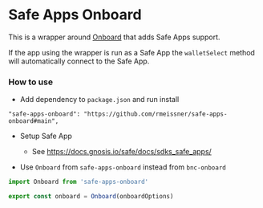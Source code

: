 # Safe Apps Onboard

This is a wrapper around [Onboard](https://github.com/blocknative/onboard) that adds Safe Apps support.

If the app using the wrapper is run as a Safe App the `walletSelect` method will automatically connect to the Safe App.

### How to use

- Add dependency to `package.json` and run install

```
"safe-apps-onboard": "https://github.com/rmeissner/safe-apps-onboard#main",
```

- Setup Safe App
  - See https://docs.gnosis.io/safe/docs/sdks_safe_apps/


- Use `Onboard` from `safe-apps-onboard` instead from `bnc-onboard`

```js
import Onboard from 'safe-apps-onboard'

export const onboard = Onboard(onboardOptions)
```

